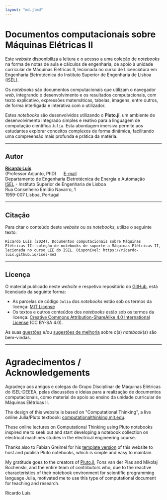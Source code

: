 ```yaml
---
layout: "md.jlmd"
---
```


# Documentos computacionais sobre **Máquinas Elétricas II**

Este *website* disponibiliza a leitura e o acesso a uma coleção de *notebooks* na forma de notas de aula e cálculos de engenharia, de apoio à unidade curricular de Máquinas Elétricas II, lecionada no curso de Licenciatura em Engenharia Eletrotécnica do Instituto Superior de Engenharia de Lisboa (ISEL).

Os *notebooks* são documentos computacionais que utilizam o navegador *web*, integrando o desenvolvimento e os resultados computacionais, com texto explicativo, expressões matemáticas, tabelas, imagens, entre outros, de forma interligada e interativa com o utilizador.

Estes *notebooks* são desenvolvidos utilizando o **Pluto.jl**, um ambiente de desenvolvimento integrado simples e reativo para a linguagem de computação científica `Julia`. Esta abordagem imersiva permite aos estudantes explorar conceitos complexos de forma dinâmica, facilitando uma compreensão mais profunda e prática da matéria.


---
## Autor

[**Ricardo Luís**](https://www.isel.pt/docentes/ricardo-jorge-ferreira-luis)  
(Professor Adjunto, PhD)&nbsp;&nbsp;&nbsp;&nbsp;&nbsp;&nbsp;[E-mail](mailto:ricardo.luis@isel.pt)  
Departamento de Engenharia Eletrotécnica de Energia e Automação  
[ISEL](https://www.isel.pt/) - Instituto Superior de Engenharia de Lisboa  
Rua Conselheiro Emídio Navarro, 1  
1959-007 Lisboa, Portugal  

---
## Citação

Para citar o conteúdo deste *website* ou os *notebooks*, utilize o seguinte texto:
```
Ricardo Luís (2024). Documentos computacionais sobre Máquinas Elétricas II: coleção de notebooks de suporte a Máquinas Elétricas II, lecionada no curso LEE do ISEL. Disponível: https://ricardo-luis.github.io/isel-me2
```

---  
## Licença

O material publicado neste *website* e respetivo repositório do [GitHub](https://github.com/Ricardo-Luis/isel-me2), está licenciado da seguinte forma:

- As parcelas de código `Julia` dos *notebooks* estão sob os termos da licença: [MIT License](https://tldrlegal.com/license/mit-license)
- Os textos e outros conteúdos dos *notebooks* estão sob os termos da licença: [Creative Commons Attribution-ShareAlike 4.0 International License](https://creativecommons.org/licenses/by-sa/4.0/deed.pt) (CC BY-SA 4.0).
 

As suas [questões](https://github.com/Ricardo-Luis/isel-me2/issues) e/ou [sugestões de melhoria](https://github.com/Ricardo-Luis/isel-me2/pulls) sobre o(s) *notebook*(*s*) são bem-vindas.

---
# Agradecimentos / Acknowledgements

Agradeço aos amigos e colegas do Grupo Disciplinar de Máquinas Elétricas do ISEL-DEEEA, pelas discussões e ideias para a realização de documentos computacionais, como material de apoio ao ensino da unidade curricular de Máquinas Elétricas II.

The design of this website is based on "Computational Thinking", a live online Julia/Pluto textbook: [computationalthinking.mit.edu](https://computationalthinking.mit.edu). 

These online lectures on Computational Thinking using Pluto notebooks inspired me to seek out and start developing a notebook collection on electrical machines studies in the electrical engineering course. 

Thanks also to Fabian Greimel for his [template version](https://github.com/greimel/pluto-course-template) of this website to host and publish Pluto notebooks, which is simple and easy to maintain. 

My gratitude goes to the creators of [Pluto.jl](https://github.com/fonsp/Pluto.jl), Fons van der Plas and Mikołaj Bochenski, and the entire team of contributors who, due to the reactive characteristics of their notebook environment for scientific programming language Julia, motivated me to use this type of computational document for teaching and research.


Ricardo Luís

